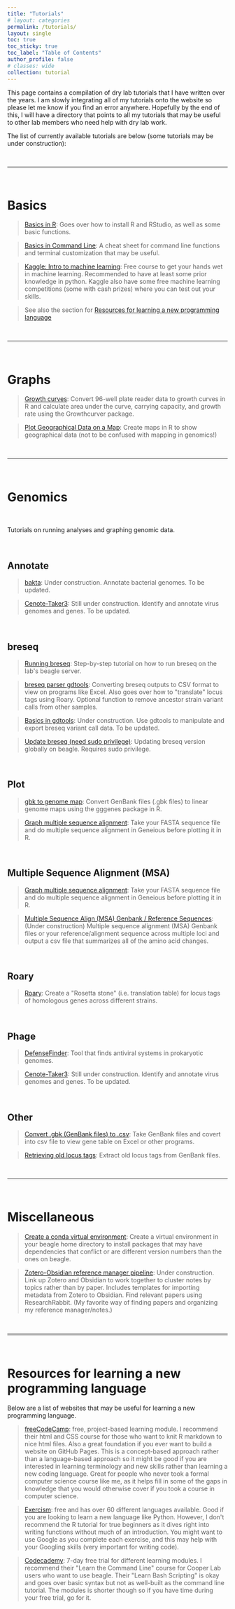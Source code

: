 ```yaml
---
title: "Tutorials"
# layout: categories
permalink: /tutorials/
layout: single
toc: true
toc_sticky: true
toc_label: "Table of Contents"
author_profile: false
# classes: wide
collection: tutorial
---
```


This page contains a compilation of dry lab tutorials that I have written over the years. I am slowly integrating all of my tutorials onto the website so please let me know if you find an error anywhere. Hopefully by the end of this, I will have a directory that points to all my tutorials that may be useful to other lab members who need help with dry lab work.

The list of currently available tutorials are below (some tutorials may be under construction):

<br>

***

<br>

# Basics

> [Basics in R](/tutorials/basics_in_R): Goes over how to install R and RStudio, as well as some basic functions.

> [Basics in Command Line](/tutorials/basics_in_command_line): A cheat sheet for command line functions and terminal customization that may be useful.

> [Kaggle: Intro to machine learning](https://www.kaggle.com/learn/intro-to-machine-learning): Free course to get your hands wet in machine learning. Recommended to have at least some prior knowledge in python. Kaggle also have some free machine learning competitions (some with cash prizes) where you can test out your skills.

> See also the section for [Resources for learning a new programming language](#resources-for-learning-a-new-programming-language) 

<br>

***

<br>

# Graphs

>[Growth curves](/tutorials/growth_curve): Convert 96-well plate reader data to growth curves in R and calculate area under the curve, carrying capacity, and growth rate using the Growthcurver package.

>[Plot Geographical Data on a Map](/tutorials/mapping_in_R): Create maps in R to show geographical data (not to be confused with mapping in genomics!)

<br>


***

<br>

# Genomics

<br>

Tutorials on running analyses and graphing genomic data.

<br>

## Annotate

> [bakta](/tutorials/bakta): Under construction. Annotate bacterial genomes. To be updated.

> [Cenote-Taker3](/tutorials/cenote-taker): Still under construction. Identify and annotate virus genomes and genes. To be updated.

<br>

## breseq

> [Running breseq](/tutorials/breseq): Step-by-step tutorial on how to run breseq on the lab's beagle server.

> [breseq parser gdtools](/tutorials/breseq_parser_gdtools): Converting breseq outputs to CSV format to view on programs like Excel. Also goes over how to "translate" locus tags using Roary. Optional function to remove ancestor strain variant calls from other samples.

> [Basics in gdtools](/tutorials/basics_in_gdtools): Under construction. Use gdtools to manipulate and export breseq variant call data. To be updated.

> [Update breseq (need sudo privilege)](/tutorials/update_breseq/): Updating breseq version globally on beagle. Requires sudo privilege.

<br>

## Plot

> [gbk to genome map](/tutorials/gbk_to_genome_map): Convert GenBank files (.gbk files) to linear genome maps using the gggenes package in R.

>[Graph multiple sequence alignment](/tutorials/multiple_sequence_alignment): Take your FASTA sequence file and do multiple sequence alignment in Geneious before plotting it in R.

<br>

## Multiple Sequence Alignment (MSA)

>[Graph multiple sequence alignment](/tutorials/multiple_sequence_alignment): Take your FASTA sequence file and do multiple sequence alignment in Geneious before plotting it in R.

> [Multiple Sequence Align (MSA) Genbank / Reference Sequences](/404): (Under construction) Multiple sequence alignment (MSA) Genbank files or your reference/alignment sequence across multiple loci and output a csv file that summarizes all of the amino acid changes.

<br>

## Roary

> [Roary](/tutorials/roary): Create a "Rosetta stone" (i.e. translation table) for locus tags of homologous genes across different strains. 

<br>

## Phage

> [DefenseFinder](/tutorials/defense_finder): Tool that finds antiviral systems in prokaryotic genomes.

> [Cenote-Taker3](/tutorials/cenote-taker): Still under construction. Identify and annotate virus genomes and genes. To be updated.

<br>

## Other

> [Convert .gbk (GenBank files) to .csv](/tutorials/gbk_to_csv): Take GenBank files and covert into csv file to view gene table on Excel or other programs.

> [Retrieving old locus tags](/tutorials/old_locus_tag): Extract old locus tags from GenBank files.

<br>

***

<br>

# Miscellaneous

> [Create a conda virtual environment](/tutorials/virtual_environment): Create a virtual environment in your beagle home directory to install packages that may have dependencies that conflict or are different version numbers than the ones on beagle.

> [Zotero-Obsidian reference manager pipeline](/404): Under construction. Link up Zotero and Obsidian to work together to cluster notes by topics rather than by paper. Includes templates for importing metadata from Zotero to Obsidian. Find relevant papers using ResearchRabbit. (My favorite way of finding papers and organizing my reference manager/notes.)

<br>

<hr style="height:5px;border:none;color:#B0B0B0;background-color:#B0B0B0;">

<br>

# Resources for learning a new programming language

Below are a list of websites that may be useful for learning a new programming language. 

> [freeCodeCamp](https://www.freecodecamp.org/): free, project-based learning module. I recommend their html and CSS course for those who want to knit R markdown to nice html files. Also a great foundation if you ever want to build a website on GitHub Pages. This is a concept-based approach rather than a language-based approach so it might be good if you are interested in learning terminology and new skills rather than learning a new coding language. Great for people who never took a formal computer science course like me, as it helps fill in some of the gaps in knowledge that you would otherwise cover if you took a course in computer science.

> [Exercism](https://exercism.org/): free and has over 60 different languages available. Good if you are looking to learn a new language like Python. However, I don't recommend the R tutorial for true beginners as it dives right into writing functions without much of an introduction. You might want to use Google as you complete each exercise, and this may help with your Googling skills (very important for writing code).

> [Codecademy](https://www.codecademy.com/): 7-day free trial for different learning modules. I recommend their "Learn the Command Line" course for Cooper Lab users who want to use beagle. Their "Learn Bash Scripting" is okay and goes over basic syntax but not as well-built as the command line tutorial. The modules is shorter though so if you have time during your free trial, go for it.
